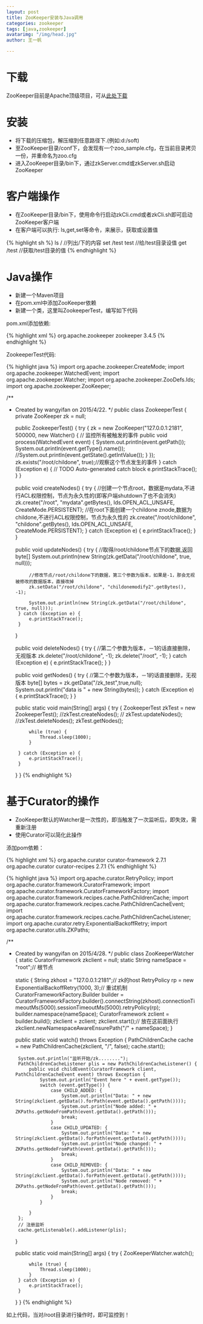 ```yaml
---
layout: post
title: ZooKeeper安装与Java调用
categories: zookeeper
tags: [java,zookeeper]
avatarimg: "/img/head.jpg"
author: 王一帆

---
```


# 下载

ZooKeeper目前是Apache顶级项目，可从[此处下载](http://zookeeper.apache.org/releases.html)

# 安装

- 将下载的压缩包，解压缩到任意路径下.(例如:d:/soft)
- 至ZooKeeper目录/conf下，会发现有一个zoo_sample.cfg，在当前目录拷贝一份，并重命名为zoo.cfg
- 进入ZooKeeper目录/bin下，通过zkServer.cmd或zkServer.sh启动ZooKeeper

# 客户端操作

- 在ZooKeeper目录/bin下，使用命令行启动zkCli.cmd或者zkCli.sh即可启动ZooKeeper客户端
- 在客户端可以执行: ls,get,set等命令，来展示，获取或设置值

{% highlight sh %}
ls /                        //列出/下的内容
set /test test              //给/test目录设值
get /test                   //获取/test目录的值
{% endhighlight %}

<!-- more -->

# Java操作

- 新建一个Maven项目
- 在pom.xml中添加ZooKeeper依赖
- 新建一个类，这里叫ZookeeperTest，编写如下代码

pom.xml添加依赖:

{% highlight xml %}
<dependencies>
    <dependency>
        <groupId>org.apache.zookeeper</groupId>
        <artifactId>zookeeper</artifactId>
        <version>3.4.5</version>
    </dependency>
</dependencies>
{% endhighlight %}

ZookeeperTest代码:

{% highlight java %}
import org.apache.zookeeper.CreateMode;
import org.apache.zookeeper.WatchedEvent;
import org.apache.zookeeper.Watcher;
import org.apache.zookeeper.ZooDefs.Ids;
import org.apache.zookeeper.ZooKeeper;

/**
 * Created by wangyifan on 2015/4/22.
 */
public class ZookeeperTest {
    private ZooKeeper zk = null;

    public ZookeeperTest() {
        try {
            zk = new ZooKeeper("127.0.0.1:2181", 500000, new Watcher() {
                // 监控所有被触发的事件
                public void process(WatchedEvent event) {
                    System.out.println(event.getPath());
                    System.out.println(event.getType().name());
                    //System.out.println(event.getState().getIntValue());
                }
            });
            zk.exists("/root/childone", true);//观察这个节点发生的事件
        } catch (Exception e) {
            // TODO Auto-generated catch block
            e.printStackTrace();
        }
    }

    public void createNodes() {
        try {
            //创建一个节点root，数据是mydata,不进行ACL权限控制，节点为永久性的(即客户端shutdown了也不会消失)
            zk.create("/root", "mydata".getBytes(), Ids.OPEN_ACL_UNSAFE, CreateMode.PERSISTENT);
            //在root下面创建一个childone znode,数据为childone,不进行ACL权限控制，节点为永久性的
            zk.create("/root/childone", "childone".getBytes(), Ids.OPEN_ACL_UNSAFE, CreateMode.PERSISTENT);
        } catch (Exception e) {
            e.printStackTrace();
        }
    }

    public void updateNodes() {
        try {
            //取得/root/childone节点下的数据,返回byte[]
            System.out.println(new String(zk.getData("/root/childone", true, null)));

            //修改节点/root/childone下的数据，第三个参数为版本，如果是-1，那会无视被修改的数据版本，直接改掉
            zk.setData("/root/childone", "childonemodify2".getBytes(), -1);

            System.out.println(new String(zk.getData("/root/childone", true, null)));
        } catch (Exception e) {
            e.printStackTrace();
        }
    }

    public void deleteNodes() {
        try {
            //第二个参数为版本，－1的话直接删除，无视版本
            zk.delete("/root/childone", -1);
            zk.delete("/root", -1);
        } catch (Exception e) {
            e.printStackTrace();
        }
    }

    public void getNodes() {
        try {
            //第二个参数为版本，－1的话直接删除，无视版本
            byte[] bytes = zk.getData("/zk_test",true,null);
            System.out.println("data is " + new String(bytes));
        } catch (Exception e) {
            e.printStackTrace();
        }
    }

    public static void main(String[] args) {
        try {
            ZookeeperTest zkTest = new ZookeeperTest();
            //zkTest.createNodes();
//            zkTest.updateNodes();
            //zkTest.deleteNodes();
            zkTest.getNodes();

            while (true) {
                Thread.sleep(1000);
            }

        } catch (Exception e) {
            e.printStackTrace();
        }
    }
}
{% endhighlight %}

# 基于Curator的操作

- ZooKeeper默认的Watcher是一次性的，即当触发了一次监听后，即失效，需重新注册
- 使用Curator可以简化此操作

添加pom依赖：

{% highlight xml %}
<dependency>
    <groupId>org.apache.curator</groupId>
    <artifactId>curator-framework</artifactId>
    <version>2.7.1</version>
</dependency>
<dependency>
    <groupId>org.apache.curator</groupId>
    <artifactId>curator-recipes</artifactId>
    <version>2.7.1</version>
</dependency>
{% endhighlight %}

{% highlight java %}
import org.apache.curator.RetryPolicy;
import org.apache.curator.framework.CuratorFramework;
import org.apache.curator.framework.CuratorFrameworkFactory;
import org.apache.curator.framework.recipes.cache.PathChildrenCache;
import org.apache.curator.framework.recipes.cache.PathChildrenCacheEvent;
import org.apache.curator.framework.recipes.cache.PathChildrenCacheListener;
import org.apache.curator.retry.ExponentialBackoffRetry;
import org.apache.curator.utils.ZKPaths;

/**
 * Created by wangyifan on 2015/4/28.
 */
public class ZooKeeperWatcher {
    static CuratorFramework zkclient = null;
    static String nameSpace = "root";// 根节点

    static {
        String zkhost = "127.0.0.1:2181";// zk的host
        RetryPolicy rp = new ExponentialBackoffRetry(1000, 3);// 重试机制
        CuratorFrameworkFactory.Builder builder = CuratorFrameworkFactory.builder().connectString(zkhost).connectionTimeoutMs(5000).sessionTimeoutMs(5000).retryPolicy(rp);
        builder.namespace(nameSpace);
        CuratorFramework zclient = builder.build();
        zkclient = zclient;
        zkclient.start();// 放在这前面执行
        zkclient.newNamespaceAwareEnsurePath("/" + nameSpace);
    }

    public static void watch() throws Exception {
        PathChildrenCache cache = new PathChildrenCache(zkclient, "/", false);
        cache.start();

        System.out.println("监听开始/zk........");
        PathChildrenCacheListener plis = new PathChildrenCacheListener() {
            public void childEvent(CuratorFramework client, PathChildrenCacheEvent event) throws Exception {
                System.out.println("Event here " + event.getType());
                switch (event.getType()) {
                    case CHILD_ADDED: {
                        System.out.println("Data: " + new String(zkclient.getData().forPath(event.getData().getPath())));
                        System.out.println("Node added: " + ZKPaths.getNodeFromPath(event.getData().getPath()));
                        break;
                    }
                    case CHILD_UPDATED: {
                        System.out.println("Data: " + new String(zkclient.getData().forPath(event.getData().getPath())));
                        System.out.println("Node changed: " + ZKPaths.getNodeFromPath(event.getData().getPath()));
                        break;
                    }
                    case CHILD_REMOVED: {
                        System.out.println("Data: " + new String(zkclient.getData().forPath(event.getData().getPath())));
                        System.out.println("Node removed: " + ZKPaths.getNodeFromPath(event.getData().getPath()));
                        break;
                    }
                }

            }
        };
        // 注册监听
        cache.getListenable().addListener(plis);
    }

    public static void main(String[] args) {
        try {
            ZooKeeperWatcher.watch();

            while (true) {
                Thread.sleep(1000);
            }
        } catch (Exception e) {
            e.printStackTrace();
        }

    }
}
{% endhighlight %}

如上代码，当对/root目录进行操作时，即可监控到！